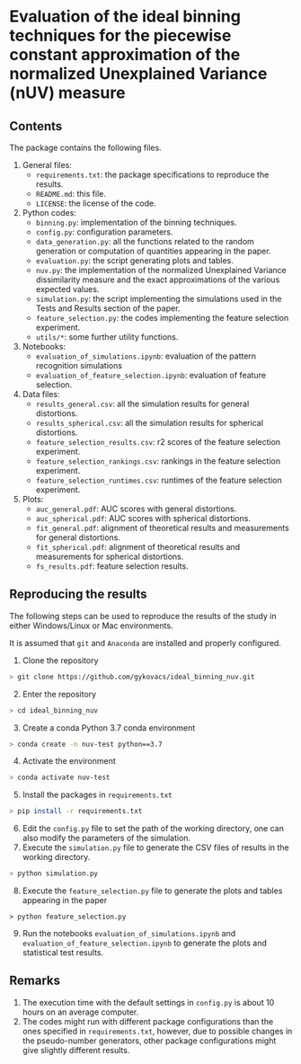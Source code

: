 Evaluation of the ideal binning techniques for the piecewise constant approximation of the normalized Unexplained Variance (nUV) measure
===

Contents
---
The package contains the following files.

1) General files:
    * ```requirements.txt```: the package specifications to reproduce the results.
    * ```README.md```: this file.
    * ```LICENSE```: the license of the code.
2) Python codes:
    * ```binning.py```: implementation of the binning techniques.
    * ```config.py```: configuration parameters.
    * ```data_generation.py```: all the functions related to the random generation or computation of quantities appearing in the paper.
    * ```evaluation.py```: the script generating plots and tables.
    * ```nuv.py```: the implementation of the normalized Unexplained Variance dissimilarity measure and the exact approximations of the various expected values.
    * ```simulation.py```: the script implementing the simulations used in the Tests and Results section of the paper.
    * ```feature_selection.py```: the codes implementing the feature selection experiment.
    * ```utils/*```: some further utility functions.
3) Notebooks:
    * ```evaluation_of_simulations.ipynb```: evaluation of the pattern recognition simulations
    * ```evaluation_of_feature_selection.ipynb```: evaluation of feature selection.
4) Data files:
    * ```results_general.csv```: all the simulation results for general distortions.
    * ```results_spherical.csv```: all the simulation results for spherical distortions. 
    * ```feature_selection_results.csv```: r2 scores of the feature selection experiment.
    * ```feature_selection_rankings.csv```: rankings in the feature selection experiment.
    * ```feature_selection_runtimes.csv```: runtimes of the feature selection experiment.
5) Plots:
    * ```auc_general.pdf```: AUC scores with general distortions.
    * ```auc_spherical.pdf```: AUC scores with spherical distortions.
    * ```fit_general.pdf```: alignment of theoretical results and measurements for general distortions.
    * ```fit_spherical.pdf```: alignment of theoretical results and measurements for spherical distortions.
    * ```fs_results.pdf```: feature selection results.

Reproducing the results
---

The following steps can be used to reproduce the results of the study in either Windows/Linux or Mac environments.

It is assumed that ```git``` and ```Anaconda``` are installed and properly configured.

1) Clone the repository
```bash
> git clone https://github.com/gykovacs/ideal_binning_nuv.git
```
2) Enter the repository
```bash
> cd ideal_binning_nuv
```
3) Create a conda Python 3.7 conda environment
```bash
> conda create -n nuv-test python==3.7
```
4) Activate the environment
```bash
> conda activate nuv-test
```
5) Install the packages in ```requirements.txt```
```bash
> pip install -r requirements.txt
```
6) Edit the ```config.py``` file to set the path of the working directory, one can also modify the parameters of the simulation.
7) Execute the ```simulation.py``` file to generate the CSV files of results in the working directory.
```bash
> python simulation.py
```
8) Execute the ```feature_selection.py``` file to generate the plots and tables appearing in the paper
```
> python feature_selection.py
```
9) Run the notebooks ```evaluation_of_simulations.ipynb``` and ```evaluation_of_feature_selection.ipynb``` to generate the plots and statistical test results.

Remarks
---

1) The execution time with the default settings in ```config.py``` is about 10 hours on an average computer.
2) The codes might run with different package configurations than the ones specified in ```requirements.txt```, however, due to possible changes in the pseudo-number generators, other package configurations might give slightly different results.

